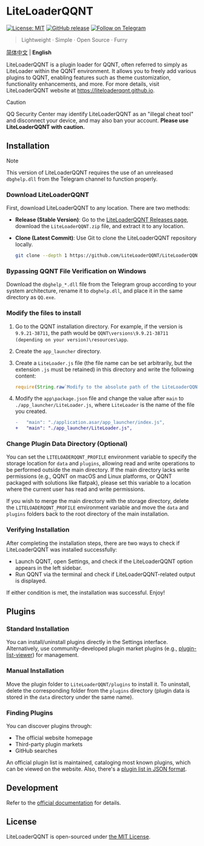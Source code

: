 # LiteLoaderQQNT

[![License: MIT](https://img.shields.io/badge/License-MIT-blue.svg)](LICENSE)
[![GitHub release](https://img.shields.io/github/v/release/LiteLoaderQQNT/LiteLoaderQQNT?logo=github)](https://github.com/LiteLoaderQQNT/LiteLoaderQQNT/releases)
[![Follow on Telegram](https://img.shields.io/badge/Follow-Telegram-blue?logo=telegram)](https://t.me/LiteLoaderQQNT_Channel)

> Lightweight · Simple · Open Source · Furry

[简体中文](https://github.com/LiteLoaderQQNT/LiteLoaderQQNT/blob/main/README.md) | **English**

LiteLoaderQQNT is a plugin loader for QQNT, often referred to simply as LiteLoader within the QQNT environment. It allows you to freely add various plugins to QQNT, enabling features such as theme customization, functionality enhancements, and more. For more details, visit LiteLoaderQQNT website at <https://liteloaderqqnt.github.io>.

> [!CAUTION]
> QQ Security Center may identify LiteLoaderQQNT as an "illegal cheat tool" and disconnect your device, and may also ban your account. **Please use LiteLoaderQQNT with caution.**

## Installation

> [!NOTE]
> This version of LiteLoaderQQNT requires the use of an unreleased `dbghelp.dll` from the Telegram channel to function properly.

### Download LiteLoaderQQNT

First, download LiteLoaderQQNT to any location. There are two methods:

- **Release (Stable Version)**: Go to the [LiteLoaderQQNT Releases page](https://github.com/LiteLoaderQQNT/LiteLoaderQQNT/releases), download the `LiteLoaderQQNT.zip` file, and extract it to any location.
- **Clone (Latest Commit)**: Use Git to clone the LiteLoaderQQNT repository locally.

    ```bash
    git clone --depth 1 https://github.com/LiteLoaderQQNT/LiteLoaderQQNT.git
    ```

### Bypassing QQNT File Verification on Windows

Download the `dbghelp_*.dll` file from the Telegram group according to your system architecture, rename it to `dbghelp.dll`, and place it in the same directory as `QQ.exe`.

### Modify the files to install
1. Go to the QQNT installation directory. For example, if the version is `9.9.21-38711`, the path would be `QQNT\versions\9.9.21-38711 (depending on your version)\resources\app`. 
2. Create the `app_launcher` directory. 
3. Create a `LiteLoader.js` file (the file name can be set arbitrarily, but the extension `.js` must be retained) in this directory and write the following content: 

    ```javascript
    require(String.raw`Modify to the absolute path of the LiteLoaderQQNT core, keep the backquotes`) 
    ```

4. Modify the `app\package.json` file and change the value after `main` to `./app_launcher/LiteLoader.js`, where `LiteLoader` is the name of the file you created.

    ```diff
    -   "main": "./application.asar/app_launcher/index.js",
    +   "main": "./app_launcher/LiteLoader.js",
    ```

### Change Plugin Data Directory (Optional)

You can set the `LITELOADERQQNT_PROFILE` environment variable to specify the storage location for `data` and `plugins`, allowing read and write operations to be performed outside the main directory. If the main directory lacks write permissions (e.g., QQNT on macOS and Linux platforms, or QQNT packaged with solutions like flatpak), please set this variable to a location where the current user has read and write permissions.

If you wish to merge the main directory with the storage directory, delete the `LITELOADERQQNT_PROFILE` environment variable and move the `data` and `plugins` folders back to the root directory of the main installation.

### Verifying Installation

After completing the installation steps, there are two ways to check if LiteLoaderQQNT was installed successfully:

- Launch QQNT, open Settings, and check if the LiteLoaderQQNT option appears in the left sidebar.
- Run QQNT via the terminal and check if LiteLoaderQQNT-related output is displayed.

If either condition is met, the installation was successful. Enjoy!

## Plugins

### Standard Installation

You can install/uninstall plugins directly in the Settings interface. Alternatively, use community-developed plugin market plugins (e.g., [plugin-list-viewer](https://github.com/ltxhhz/LL-plugin-list-viewer)) for management.

### Manual Installation

Move the plugin folder to `LiteLoaderQQNT/plugins` to install it. To uninstall, delete the corresponding folder from the `plugins` directory (plugin data is stored in the `data` directory under the same name).

### Finding Plugins

You can discover plugins through:

- The official website homepage
- Third-party plugin markets
- GitHub searches

An official plugin list is maintained, cataloging most known plugins, which can be viewed on the website. Also, there's a [plugin list in JSON format](https://github.com/LiteLoaderQQNT/Plugin-List/blob/v4/plugins.json).

## Development

Refer to the [official documentation](https://liteloaderqqnt.github.io/docs/introduction.html) for details.

## License

LiteLoaderQQNT is open-sourced under [the MIT License](./LICENSE).
